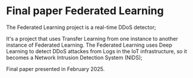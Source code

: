 # Final paper Federated Learning
The Federated Learning project is a real-time DDoS detector;

It's a project that uses Transfer Learning from one instance to another instance of Federated Learning. The Federated Learning uses Deep Learning to detect DDoS attackes from Logs in the IoT infrastructure, so it becomes a Network Intrusion Detection System (NIDS);

Final paper presented in February 2025.
